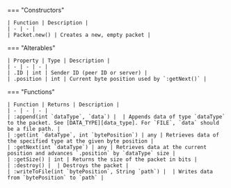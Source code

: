 === "Constructors"

    | Function | Description |
    | - | - |
    | Packet.new() | Creates a new, empty packet |

=== "Alterables"

    | Property | Type | Description |
    | - | - | - |
    | .ID | int | Sender ID (peer ID or server) |
    | .position | int | Current byte position used by `:getNext()` |

=== "Functions"

    | Function | Returns | Description |
    | - | - | - |
    | :append(int `dataType`, `data`) |  | Appends data of type `dataType` to the packet. See [DATA_TYPE][data_type]. For `FILE`, `data` should be a file path. |
    | :get(int `dataType`, int `bytePosition`) | any | Retrieves data of the specified type at the given byte position |
    | :getNext(int `dataType`) | any | Retrieves data at the current position and advances `.position` by `dataType` size |
    | :getSize() | int | Returns the size of the packet in bits |
    | :destroy() |  | Destroys the packet |
    | :writeToFile(int `bytePosition`, String `path`) |  | Writes data from `bytePosition` to `path` |

[data-type]: https://darttheg.github.io/LimeAPI/api/structs.html#data_type